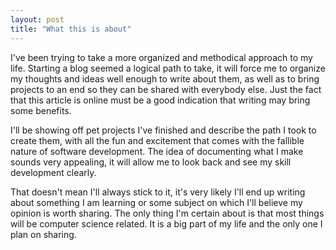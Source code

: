 ```yaml
---
layout: post
title: "What this is about"
---
```



I've been trying to take a more organized and methodical approach to my life. Starting a blog seemed a logical path to take, it will force me to organize my thoughts and ideas well enough to write about them, as well as to bring projects to an end so they can be shared with everybody else. Just the fact that this article is online must be a good indication that writing may bring some benefits.

I'll be showing off pet projects I've finished and describe the path I took to create them, with all the fun and excitement that comes with the fallible nature of software development. The idea of documenting what I make sounds very appealing, it will allow me to look back and see my skill development clearly.

That doesn't mean I'll always stick to it, it's very likely I'll end up writing about something I am learning or some subject on which I'll believe my opinion is worth sharing. The only thing I'm certain about is that most things will be computer science related. It is a big part of my life and the only one I plan on sharing.
